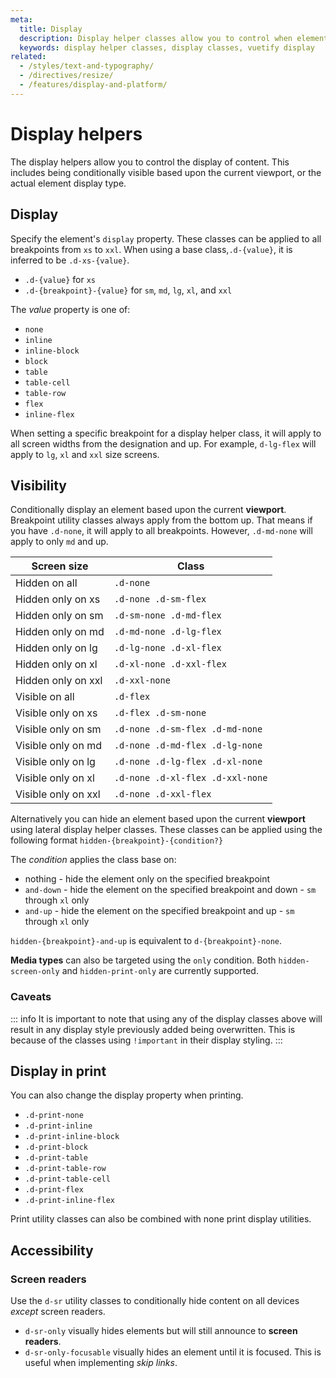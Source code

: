 ```yaml
---
meta:
  title: Display
  description: Display helper classes allow you to control when elements should display based upon viewport.
  keywords: display helper classes, display classes, vuetify display
related:
  - /styles/text-and-typography/
  - /directives/resize/
  - /features/display-and-platform/
---
```


# Display helpers

The display helpers allow you to control the display of content. This includes being conditionally visible based upon the current viewport, or the actual element display type.

<PageFeatures />

<PromotedEntry />

<FeaturesBreakpointsTable />

## Display

Specify the element's `display` property. These classes can be applied to all breakpoints from `xs` to `xxl`. When using a base class,`.d-{value}`, it is inferred to be `.d-xs-{value}`.

- `.d-{value}` for `xs`
- `.d-{breakpoint}-{value}` for `sm`, `md`, `lg`, `xl`, and `xxl`

The _value_ property is one of:

- `none`
- `inline`
- `inline-block`
- `block`
- `table`
- `table-cell`
- `table-row`
- `flex`
- `inline-flex`

When setting a specific breakpoint for a display helper class, it will apply to all screen widths from the designation and up. For example, `d-lg-flex` will apply to `lg`, `xl` and `xxl` size screens.

<ExamplesExample file="display/display-inline" />

<ExamplesExample file="display/display-block" />

## Visibility

Conditionally display an element based upon the current **viewport**. Breakpoint utility classes always apply from the bottom up. That means if you have `.d-none`, it will apply to all breakpoints. However, `.d-md-none` will apply to only `md` and up.

| Screen size         | Class                            |
|---------------------|----------------------------------|
| Hidden on all       | `.d-none`                        |
| Hidden only on xs   | `.d-none .d-sm-flex`             |
| Hidden only on sm   | `.d-sm-none .d-md-flex`          |
| Hidden only on md   | `.d-md-none .d-lg-flex`          |
| Hidden only on lg   | `.d-lg-none .d-xl-flex`          |
| Hidden only on xl   | `.d-xl-none .d-xxl-flex`         |
| Hidden only on xxl  | `.d-xxl-none`                    |
| Visible on all      | `.d-flex`                        |
| Visible only on xs  | `.d-flex .d-sm-none`             |
| Visible only on sm  | `.d-none .d-sm-flex .d-md-none`  |
| Visible only on md  | `.d-none .d-md-flex .d-lg-none`  |
| Visible only on lg  | `.d-none .d-lg-flex .d-xl-none`  |
| Visible only on xl  | `.d-none .d-xl-flex .d-xxl-none` |
| Visible only on xxl | `.d-none .d-xxl-flex`            |

<ExamplesExample file="display/visibility" />

Alternatively you can hide an element based upon the current **viewport** using lateral display helper classes. These classes can be applied using the following format `hidden-{breakpoint}-{condition?}`

The _condition_ applies the class base on:

- nothing - hide the element only on the specified breakpoint
- `and-down` - hide the element on the specified breakpoint and down - `sm` through `xl` only
- `and-up` - hide the element on the specified breakpoint and up - `sm` through `xl` only

`hidden-{breakpoint}-and-up` is equivalent to `d-{breakpoint}-none`.

**Media types** can also be targeted using the `only` condition. Both `hidden-screen-only` and `hidden-print-only` are currently supported.

### Caveats

::: info
It is important to note that using any of the display classes above will result in any display style previously added being overwritten. This is because of the classes using `!important` in their display styling.
:::

## Display in print

You can also change the display property when printing.

- `.d-print-none`
- `.d-print-inline`
- `.d-print-inline-block`
- `.d-print-block`
- `.d-print-table`
- `.d-print-table-row`
- `.d-print-table-cell`
- `.d-print-flex`
- `.d-print-inline-flex`

Print utility classes can also be combined with none print display utilities.

<ExamplesExample file="display/print" />

## Accessibility

### Screen readers

Use the `d-sr` utility classes to conditionally hide content on all devices _except_ screen readers.

- `d-sr-only` visually hides elements but will still announce to **screen readers**.
- `d-sr-only-focusable` visually hides an element until it is focused. This is useful when implementing _skip links_.
